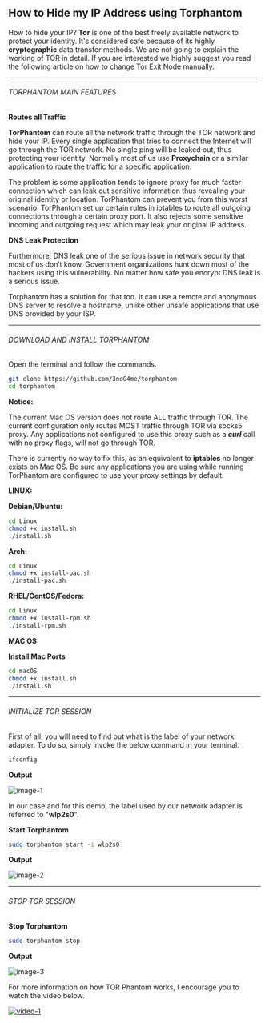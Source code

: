 ## How to Hide my IP Address using Torphantom

How to hide your IP? **Tor** is one of the best freely available network to protect your identity. It's considered safe because of its highly **cryptographic** data transfer methods. We are not going to explain the working of TOR in detail. If you are interested we highly suggest you read the following article on [how to change Tor Exit Node manually](https://www.askthehackers.com/how-to-change-tor-exit-node-manually/).

* * *

###### TORPHANTOM MAIN FEATURES

**Routes all Traffic**

**TorPhantom** can route all the network traffic through the TOR network and hide your IP. Every single application that tries to connect the Internet will go through the TOR network. No single ping will be leaked out, thus protecting your identity. Normally most of us use **Proxychain** or a similar application to route the traffic for a specific application.

The problem is some application tends to ignore proxy for much faster connection which can leak out sensitive information thus revealing your original identity or location. TorPhantom can prevent you from this worst scenario. TorPhantom set up certain rules in iptables to route all outgoing connections through a certain proxy port. It also rejects some sensitive incoming and outgoing request which may leak your original IP address.

**DNS Leak Protection**

Furthermore, DNS leak one of the serious issue in network security that most of us don’t know. Government organizations hunt down most of the hackers using this vulnerability. No matter how safe you encrypt DNS leak is a serious issue.

Torphantom has a solution for that too. It can use a remote and anonymous DNS server to resolve a hostname, unlike other unsafe applications that use DNS provided by your ISP.

* * *

###### DOWNLOAD AND INSTALL TORPHANTOM

Open the terminal and follow the commands.

```bash
git clone https://github.com/3ndG4me/torphantom
cd torphantom
```

**Notice:**

The current Mac OS version does not route ALL traffic through TOR. The current configuration only routes MOST traffic through TOR via socks5 proxy. Any applications not configured to use this proxy such as a **_curl_** call with no proxy flags, will not go through TOR.

There is currently no way to fix this, as an equivalent to **iptables** no longer exists on Mac OS. Be sure any applications you are using while running TorPhantom are configured to use your proxy settings by default.

**LINUX:**

**Debian/Ubuntu:**

```bash
cd Linux
chmod +x install.sh
./install.sh
```

**Arch:**

```bash
cd Linux
chmod +x install-pac.sh
./install-pac.sh
```

**RHEL/CentOS/Fedora:**

```bash
cd Linux
chmod +x install-rpm.sh
./install-rpm.sh
```

**MAC OS:**

**Install Mac Ports**

```bash
cd macOS
chmod +x install.sh
./install.sh
```

* * *

###### INITIALIZE TOR SESSION

First of all, you will need to find out what is the label of your network adapter. To do so, simply invoke the below command in your terminal.

```bash
ifconfig
```

**Output**

![image-1](https://raw.githubusercontent.com/neoslab/tutorials/master/medias/171de8b1895e2f4f794f95a0e9c1e138-1.png "Image-1")

In our case and for this demo, the label used by our network adapter is referred to "**wlp2s0**".

**Start Torphantom**

```bash
sudo torphantom start -i wlp2s0
```

**Output**

![image-2](https://raw.githubusercontent.com/neoslab/tutorials/master/medias/171de8b1895e2f4f794f95a0e9c1e138-2.png "Image-2")

* * *

###### STOP TOR SESSION

**Stop Torphantom**

```bash
sudo torphantom stop
```

**Output**

![image-3](https://raw.githubusercontent.com/neoslab/tutorials/master/medias/171de8b1895e2f4f794f95a0e9c1e138-3.png "Image-3")

For more information on how TOR Phantom works, I encourage you to watch the video below.

[![video-1](http://i3.ytimg.com/vi/tQqSAOwJsW8/maxresdefault.jpg)](https://www.youtube.com/watch?v=tQqSAOwJsW8)
